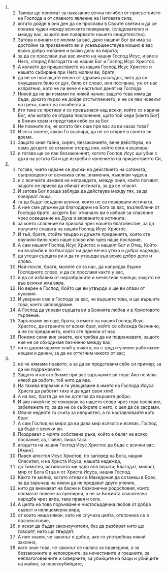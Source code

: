 <ol>
  <li>
    <ol>
      <li>Такива ще приемат за наказание вечна погибел от присъствието на Господа и от славното явление на Неговата сила,</li>
      <li>когато дойде в оня ден да се прослави в Своите светии и да се покаже чуден между всичките повярвали, (следователно и между вас, защото вие повярвахте нашето свидетелство).</li>
      <li>Затова и винаги се молим за вас, дано нашият Бог ви има за достойни за призванието ви и усъвършенствува мощно в вас всяко добро желание и всяко дело на вярата;</li>
      <li>за да се прослави във вас името на нашия Господ Исус, и вие в Него, според благодатта на нашия Бог и Господ Исус Христос.</li>
      <li>А колкото до пришествието на нашия Господ Исус Христос и нашето събиране при Него молим ви, братя,</li>
      <li>да не се поклащате лесно от здравия разсъдък, нито да се смущавате било от дух, било от слово, или послание, уж от нас изпратено, като че ли вече е настъпил денят на Господа</li>
      <li>Никой да не ви измами по никой начин; защото това няма да бъде, докато първо не дойде отстъплението, и не се яви човекът на греха, синът на погибелта,я</li>
      <li>йто така се противи и се превъзнася над всеки, който се нарича Бог, или когато се отдава поклонение, щото той седи [както Бог] в Божия храм и представя себе си за Бог.</li>
      <li>Не помните ли, че когато бях още при вас аз ви казах това?</li>
      <li>И сега знаете, какво Го възпира, да не се открие в своето си време.</li>
      <li>Защото оная тайна, сиреч, беззаконието, вече действува, но само догдето се отмахне отсред оня, който сега я възпира;</li>
      <li>и тогава ще се яви беззаконният, когото Господ Исус ще убие с дъха на устата Си и ще изтреби с явлението на пришествието Си,</li>
    </ol>
  </li>
  <li>
    <ol>
      <li>тогава, чието идване се дължи на действието на сатаната, съпроводено от всякаква сила, знамения, лъжливи чудеса</li>
      <li>и с всичката измама на неправдата, между ония, които погиват, защото не приеха да обичат истината, за да се спасят.</li>
      <li>И затова Бог праща заблуда да действува между тях, за да повярват лъжа,</li>
      <li>та да бъдат осъдени всички, които не са повярвали истината.</li>
      <li>А ние сме длъжни да благодарим на Бога за вас, възлюблени от Господа братя, загдето Бог отначало ви е избрал за спасение чрез освещение на Духа и вярването в истината;</li>
      <li>за което спасение ви призова чрез нашето благовестие, за да получите славата на нашия Господ Исус Христос.</li>
      <li>И тъй, братя, стойте твърдо и дръжте преданията, които сте научили било чрез наше слово или чрез наше послание.</li>
      <li>А сам нашият Господ Исус Христос и нашият Бог и Отец, Който ни възлюби и по благодат ни даде вечна утеха и добра надежда,</li>
      <li>да утеши сърцата ви и да ги утвърди във всяко добро дело и слово.</li>
      <li>Най-после, братя, молете се за нас, да напредва бърже Господното слово, и да се прославя както у вас,</li>
      <li>и да се избавим от неразбраните и нечестиви човеци; защото не във всички има вяра.</li>
      <li>Но верен е Господ, Който ще ви утвърди и ще ви опази от лукавия.</li>
      <li>И уверени сме в Господа за вас, че вършите това, и ще вършите това, което заповядваме.</li>
      <li>А Господ да управи сърцата ви в Божията любов и в Христовото търпение.</li>
      <li>Заръчваме ви още, братя, в името на нашия Господ Исус Христос, да страните от всеки брат, който се обхожда безчинно, а не по преданието, което сте приели от нас.</li>
      <li>Понеже сами вие знаете, как трябва да ни подражавате, защото ние не се обходихме безчинно между вас;</li>
      <li>нито даром ядохме хляб у някого, но с труд и усилие работихме нощем и денем, за да не оттегчим никого от вас;</li>
    </ol>
  </li>
  <li>
    <ol>
      <li>не че нямаме правото, а за да ви представим себе си пример; за да ни подражавате.</li>
      <li>Защото и когато бяхме при вас заръчахме ви това: Ако не иска някой да работи, той нито да яде.</li>
      <li>На такива вярваме и ги увещаваме в името на Господа Исуса Христа да работят тихо и да ядат своя хляб.</li>
      <li>А на вас, братя да не ви дотегва да вършите добро.</li>
      <li>И ако някой не се покорява на нашето слово чрез това послание, забележете го, за да не се събирате с него, с цел да се засрами.</li>
      <li>Обаче недейте го счита за неприятел, а го наставлявайте като брат.</li>
      <li>А сам Господ на мира да ви дава мир всякога и всякак. Господ да бъде с всички ви.</li>
      <li>Поздравът с моята собствена ръка, който е белег на всяко послание, аз, Павел, пиша така:</li>
      <li>агодатта на нашия Господ Исус Христос да бъде с всички вас. [Амин].</li>
      <li>Павел апостол Исус Христов, по заповед на Бога, нашия Спасител, и на Христа Исуса, нашата надежда,</li>
      <li>до Тимотея, истинското ми чадо във вярата; Благодат, милост, мир от Бога Отца и от Христа Исуса, нашия Господ.</li>
      <li>Както те молих, когато отивах в Македония да останеш в Ефес, за да заръчаш на някои да не предават друго учение,</li>
      <li>нито да внимават на басни и безконечни родословия, които спомагат повече за препирни, а не за Божията спасителна наредба чрез вяра, така правя и сега.</li>
      <li>А целта на това поръчване е чистосърдечна любов от добра съвест и нелицемерна вяра;</li>
      <li>от които неща някои, като не случиха целта, отклониха се в празнословие,</li>
      <li>и искат да бъдат законоучители, без да разбират нито що говорят, нито що твърдят.</li>
      <li>А ние знаем, че законът е добър, ако го употребява някой законно,</li>
      <li>като знае това, че законът се налага за праведния, а за беззаконните и непокорните, за нечестивите и грешните, за неблагоговейните и скверните, за убийците на бащи и убийците на майки, за човекоубийците,</li>
    </ol>
  </li>
</ol>